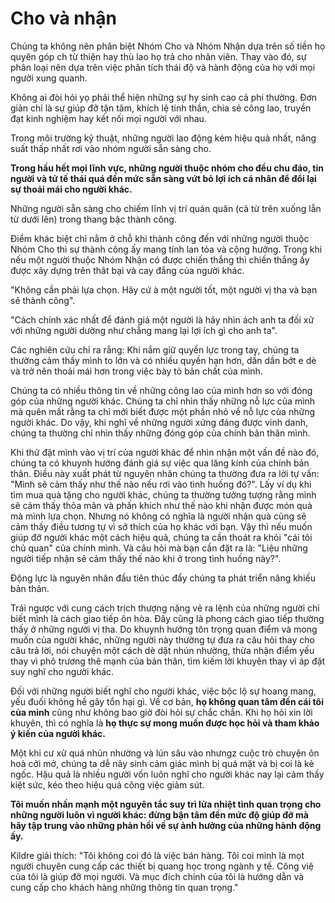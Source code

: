 # Cho và nhận

Chúng ta không nên phân biệt Nhóm Cho và Nhóm Nhận dựa trên số tiền họ quyên góp ch từ thiện hay thù lao họ trả cho nhân viên. Thay vào đó, sự phân loại nên dựa trên việc phân tích thái độ và hành động của họ với mọi người xung quanh.

Không ai đòi hỏi yọ phải thể hiện những sự hy sinh cao cả phi thường. Đơn giản chỉ là sự giúp đỡ tận tâm, khích lệ tinh thần, chia sẻ công lao, truyền đạt kinh nghiệm hay kết nối mọi người với nhau.

Trong môi trường kỹ thuật, những người lao động kém hiệu quả nhất, năng suất thấp nhất rơi vào nhóm người sẵn sàng cho.

**Trong hầu hết mọi lĩnh vực, những người thuộc nhóm cho đều chu đáo, tin người và tử tế thái quá đến mức sẵn sàng vứt bỏ lợi ích cá nhân để đổi lại sự thoải mái cho người khác.**

Những người sẵn sàng cho chiếm lĩnh vị trí quán quân (cả từ trên xuống lẫn từ dưới lên) trong thang bậc thành công.

Điểm khác biệt chỉ nằm ở chỗ khi thành công đến với những người thuộc Nhóm Cho thì sự thành công ấy mang tính lan tỏa và cộng hưởng. Trong khi nếu một người thuộc Nhóm Nhận có được chiến thắng thì chiến thắng ấy được xây dựng trên thât bại và cay đắng của người khác.

"Không cần phải lựa chọn. Hãy cứ à một người tốt, một người vị tha và bạn sẽ thành công".

"Cách chính xác nhất để đánh giá một người là hãy nhìn ách anh ta đối xử với những người dường như chẳng mang lại lợi ích gì cho anh ta".

Các nghiên cứu chỉ ra rằng: Khi nắm giữ quyền lực trong tay, chúng ta thường cảm thấy mình to lớn và có nhiều quyền hạn hơn, dần dần bớt e dè và trở nên thoải mái hơn trong việc bày tỏ bản chất của mình.

Chúng ta có nhiều thông tin về những công lao của mình hơn so với đóng góp của những người khác. Chúng ta chỉ nhìn thấy những nỗ lực của mình mà quên mất rằng ta chỉ mới biết được một phần nhỏ về nỗ lực của những người khác. Do vậy, khi nghĩ về những người xứng đáng được vinh danh, chúng ta thường chỉ nhìn thấy những đóng góp của chính bản thân mình.

Khi thử đặt mình vào vị trí của người khác để nhìn nhận một vấn đề nào đó, chúng ta có khuynh hướng đánh giá sự việc qua lăng kính của chính bản thân. Điều này xuất phát từ nguyên nhân chúng ta thường đưa ra lời tự vấn: "Mình sẽ cảm thấy như thế nào nếu rơi vào tình huống đó?". Lấy ví dụ khi tìm mua quà tặng cho người khác, chúng ta thường tưởng tượng rằng mình sẽ cảm thấy thỏa mãn và phấn khích như thế nào khi nhận được món quà mà mình lựa chọn. Nhưng nó không có nghĩa là người nhận quà cũng sẽ cảm thấy điều tương tự vì sở thích của họ khác với bạn. Vậy thì nếu muốn giúp đỡ người khác một cách hiệu quả, chúng ta cần thoát ra khỏi "cái tôi chủ quan" của chính mình. Và câu hỏi mà bạn cần đặt ra là: "Liệu những người tiếp nhận sẽ cảm thấy thế nào khi ở trong tình huống này?".

Động lực là nguyên nhân đầu tiên thúc đẩy chúng ta phát triển năng khiếu bản thân.

Trái ngược với cung cách trịch thượng nặng vẻ ra lệnh của những người chỉ biết mình là cách giao tiếp ôn hòa. Đây cũng là phong cách giao tiếp thường thấy ở những người vị tha. Do khuynh hướng tôn trọng quan điểm và mong muốn của người khác, những người này thường tự đưa ra câu hỏi thay cho câu trả lời, nói chuyện một cách dè dặt nhún nhường, thừa nhận điểm yếu thay vì phô trương thê mạnh của bản thân, tìm kiếm lời khuyên thay vì áp đặt suy nghĩ cho người khác.

Đối với những người biết nghĩ cho người khác, việc bộc lộ sự hoang mang, yếu đuối không hề gây tổn hại gì. Về cơ bản, **họ không quan tâm đến cái tôi của mỉnh** cũng như không bao giờ đòi hỏi sự chắc chắn. Khi họ hỏi xin lời khuyên, thì có nghĩa là **họ thực sự mong muốn được học hỏi và tham khảo ý kiến của người khác.**

Một khi cư xử quá nhún nhường và lún sâu vào nhưngz cuộc trò chuyện ôn hoà cởi mở, chúng ta dễ nảy sinh cảm giác mình bị quá mặt và bị coi là kẻ ngốc. Hậu quả là nhiều người vốn luôn nghĩ cho người khác nay lại cảm thấy kiệt sức, kéo theo hiệu quả công  việc giảm sút.

**Tôi muốn nhấn mạnh một nguyên tắc suy trì lửa nhiệt tình quan trọng cho những người luôn vì người khác: đừng bận tâm đến mức độ giúp đỡ mà hãy tập trung vào những phản hồi về sự ảnh hưởng của những hành động ấy.**

Kildre giải thích: "Tôi không coi đó là việc bán hàng. Tôi coi mình là mọt người chuyên cung cấp các thiết bị quang học trong ngành y tế. Công việ của tôi là giúp đỡ mọi người. Và mục đích chính của tôi là hướng dẫn và cung cấp cho khách hàng những thông tin quan trọng."
